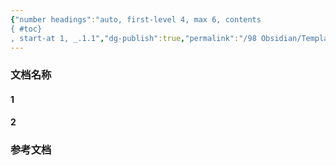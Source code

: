 ```yaml
---
{"number headings":"auto, first-level 4, max 6, contents
{ #toc}
, start-at 1, _.1.1","dg-publish":true,"permalink":"/98 Obsidian/Templater/学习笔记模板_H3_发布/","dgPassFrontmatter":true}
---
```



### 文档名称
#### 1 

#### 2 


### 参考文档



